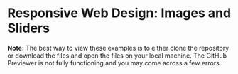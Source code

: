 <h1>Responsive Web Design: Images and Sliders</h1>

<p></p>

<p><strong>Note:</strong> The best way to view these examples is to either clone the repository or download the files and open the files on your local machine. The GitHub Previewer is not fully functioning and you may come across a few errors.</p>

<p></p>
